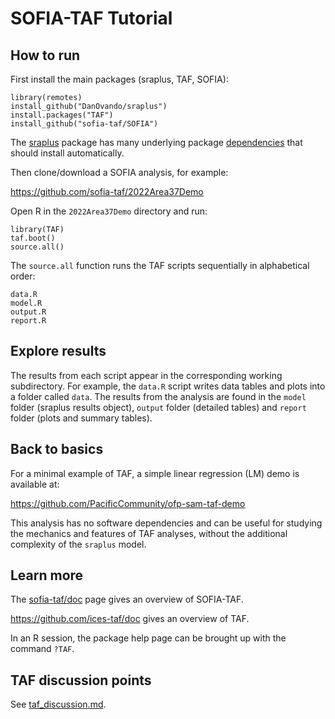 # SOFIA-TAF Tutorial

## How to run

First install the main packages (sraplus, TAF, SOFIA):

```
library(remotes)
install_github("DanOvando/sraplus")
install.packages("TAF")
install_github("sofia-taf/SOFIA")
```

The [sraplus](https://github.com/DanOvando/sraplus) package has many underlying
package [dependencies](https://github.com/sofia-taf-dev/sraplus-deps) that
should install automatically.

Then clone/download a SOFIA analysis, for example:

https://github.com/sofia-taf/2022Area37Demo

Open R in the `2022Area37Demo` directory and run:

```
library(TAF)
taf.boot()
source.all()
```

The `source.all` function runs the TAF scripts sequentially in alphabetical
order:

```
data.R
model.R
output.R
report.R
```

## Explore results

The results from each script appear in the corresponding working subdirectory.
For example, the `data.R` script writes data tables and plots into a folder
called `data`. The results from the analysis are found in the `model` folder
(sraplus results object), `output` folder (detailed tables) and `report` folder
(plots and summary tables).

## Back to basics

For a minimal example of TAF, a simple linear regression (LM) demo is available
at:

https://github.com/PacificCommunity/ofp-sam-taf-demo

This analysis has no software dependencies and can be useful for studying the
mechanics and features of TAF analyses, without the additional complexity of the
`sraplus` model.

## Learn more

The [sofia-taf/doc](https://github.com/sofia-taf/doc) page gives an overview of
SOFIA-TAF.

https://github.com/ices-taf/doc gives an overview of TAF.

In an R session, the package help page can be brought up with the command
`?TAF`.

## TAF discussion points

See [taf_discussion.md](taf_discussion.md).
